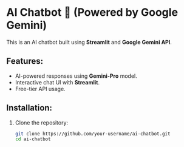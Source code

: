 # AI Chatbot 🤖 (Powered by Google Gemini)

This is an AI chatbot built using **Streamlit** and **Google Gemini API**.

## Features:
- AI-powered responses using **Gemini-Pro** model.
- Interactive chat UI with **Streamlit**.
- Free-tier API usage.

## Installation:
1. Clone the repository:
   ```bash
   git clone https://github.com/your-username/ai-chatbot.git
   cd ai-chatbot
 
